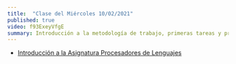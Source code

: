 ```yaml
---
title:  "Clase del Miércoles 10/02/2021"
published: true
video: f93ExeyVfgE
summary: Introducción a la metodología de trabajo, primeras tareas y prácticas, bibliografía, sistema de evaluación, TFA, etc.
---
```


* [Introducción a la Asignatura Procesadores de Lenguajes]({{site.baseurl}}/assets/temas/tema0-introduccion-a-pl/guia-docente.html)

